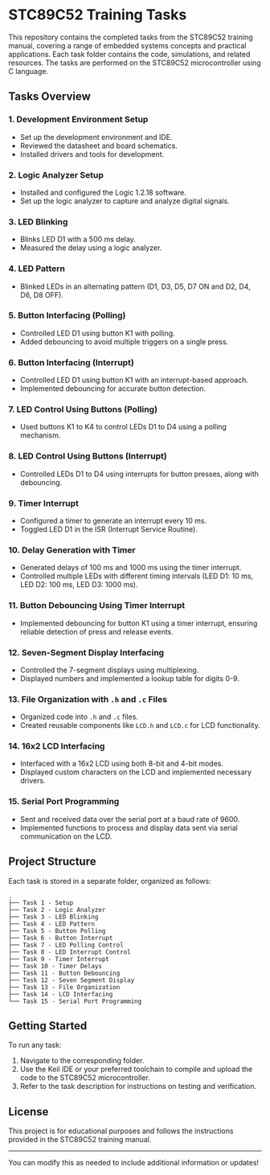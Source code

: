 # STC89C52 Training Tasks

This repository contains the completed tasks from the STC89C52 training manual, covering a range of embedded systems concepts and practical applications. Each task folder contains the code, simulations, and related resources. The tasks are performed on the STC89C52 microcontroller using C language.

## Tasks Overview

### 1. **Development Environment Setup**
   - Set up the development environment and IDE.
   - Reviewed the datasheet and board schematics.
   - Installed drivers and tools for development.

### 2. **Logic Analyzer Setup**
   - Installed and configured the Logic 1.2.18 software.
   - Set up the logic analyzer to capture and analyze digital signals.

### 3. **LED Blinking**
   - Blinks LED D1 with a 500 ms delay.
   - Measured the delay using a logic analyzer.

### 4. **LED Pattern**
   - Blinked LEDs in an alternating pattern (D1, D3, D5, D7 ON and D2, D4, D6, D8 OFF).

### 5. **Button Interfacing (Polling)**
   - Controlled LED D1 using button K1 with polling.
   - Added debouncing to avoid multiple triggers on a single press.

### 6. **Button Interfacing (Interrupt)**
   - Controlled LED D1 using button K1 with an interrupt-based approach.
   - Implemented debouncing for accurate button detection.

### 7. **LED Control Using Buttons (Polling)**
   - Used buttons K1 to K4 to control LEDs D1 to D4 using a polling mechanism.

### 8. **LED Control Using Buttons (Interrupt)**
   - Controlled LEDs D1 to D4 using interrupts for button presses, along with debouncing.

### 9. **Timer Interrupt**
   - Configured a timer to generate an interrupt every 10 ms.
   - Toggled LED D1 in the ISR (Interrupt Service Routine).

### 10. **Delay Generation with Timer**
   - Generated delays of 100 ms and 1000 ms using the timer interrupt.
   - Controlled multiple LEDs with different timing intervals (LED D1: 10 ms, LED D2: 100 ms, LED D3: 1000 ms).

### 11. **Button Debouncing Using Timer Interrupt**
   - Implemented debouncing for button K1 using a timer interrupt, ensuring reliable detection of press and release events.

### 12. **Seven-Segment Display Interfacing**
   - Controlled the 7-segment displays using multiplexing.
   - Displayed numbers and implemented a lookup table for digits 0-9.

### 13. **File Organization with `.h` and `.c` Files**
   - Organized code into `.h` and `.c` files.
   - Created reusable components like `LCD.h` and `LCD.c` for LCD functionality.

### 14. **16x2 LCD Interfacing**
   - Interfaced with a 16x2 LCD using both 8-bit and 4-bit modes.
   - Displayed custom characters on the LCD and implemented necessary drivers.

### 15. **Serial Port Programming**
   - Sent and received data over the serial port at a baud rate of 9600.
   - Implemented functions to process and display data sent via serial communication on the LCD.

## Project Structure

Each task is stored in a separate folder, organized as follows:

```
.
├── Task 1 - Setup
├── Task 2 - Logic Analyzer
├── Task 3 - LED Blinking
├── Task 4 - LED Pattern
├── Task 5 - Button Polling
├── Task 6 - Button Interrupt
├── Task 7 - LED Polling Control
├── Task 8 - LED Interrupt Control
├── Task 9 - Timer Interrupt
├── Task 10 - Timer Delays
├── Task 11 - Button Debouncing
├── Task 12 - Seven Segment Display
├── Task 13 - File Organization
├── Task 14 - LCD Interfacing
└── Task 15 - Serial Port Programming
```

## Getting Started

To run any task:
1. Navigate to the corresponding folder.
2. Use the Keil IDE or your preferred toolchain to compile and upload the code to the STC89C52 microcontroller.
3. Refer to the task description for instructions on testing and verification.

## License

This project is for educational purposes and follows the instructions provided in the STC89C52 training manual.

---

You can modify this as needed to include additional information or updates!
